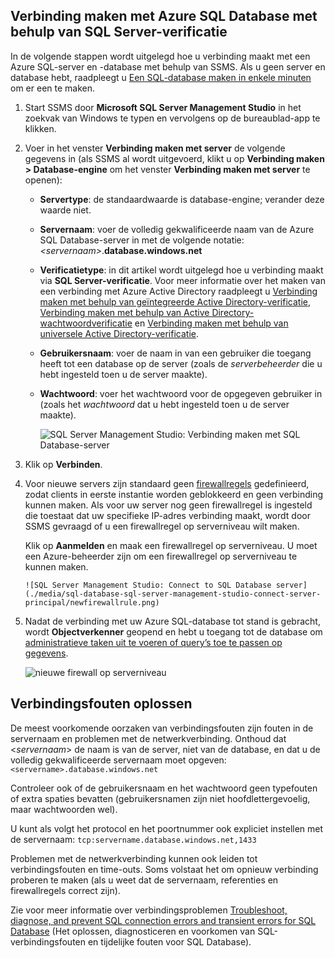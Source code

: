 

## <a name="connect-to-azure-sql-database-using-sql-server-authentication"></a>Verbinding maken met Azure SQL Database met behulp van SQL Server-verificatie
In de volgende stappen wordt uitgelegd hoe u verbinding maakt met een Azure SQL-server en -database met behulp van SSMS. Als u geen server en database hebt, raadpleegt u [Een SQL-database maken in enkele minuten](../articles/sql-database/sql-database-get-started.md) om er een te maken.

1. Start SSMS door **Microsoft SQL Server Management Studio** in het zoekvak van Windows te typen en vervolgens op de bureaublad-app te klikken.
2. Voer in het venster **Verbinding maken met server** de volgende gegevens in (als SSMS al wordt uitgevoerd, klikt u op **Verbinding maken > Database-engine** om het venster **Verbinding maken met server** te openen):
   
   * **Servertype**: de standaardwaarde is database-engine; verander deze waarde niet.
   * **Servernaam**: voer de volledig gekwalificeerde naam van de Azure SQL Database-server in met de volgende notatie: *&lt;servernaam>*.**database.windows.net**
   * **Verificatietype**: in dit artikel wordt uitgelegd hoe u verbinding maakt via **SQL Server-verificatie**. Voor meer informatie over het maken van een verbinding met Azure Active Directory raadpleegt u [Verbinding maken met behulp van geïntegreerde Active Directory-verificatie](../articles/sql-database/sql-database-aad-authentication.md#connect-using-active-directory-integrated-authentication), [Verbinding maken met behulp van Active Directory-wachtwoordverificatie](../articles/sql-database/sql-database-aad-authentication.md#connect-using-active-directory-password-authentication) en [Verbinding maken met behulp van universele Active Directory-verificatie](../articles/sql-database/sql-database-ssms-mfa-authentication.md).
   * **Gebruikersnaam**: voer de naam in van een gebruiker die toegang heeft tot een database op de server (zoals de *serverbeheerder* die u hebt ingesteld toen u de server maakte). 
   * **Wachtwoord**: voer het wachtwoord voor de opgegeven gebruiker in (zoals het *wachtwoord* dat u hebt ingesteld toen u de server maakte).
     
       ![SQL Server Management Studio: Verbinding maken met SQL Database-server](./media/sql-database-sql-server-management-studio-connect-server-principal/connect.png)
3. Klik op **Verbinden**.
4. Voor nieuwe servers zijn standaard geen [firewallregels](../articles/sql-database/sql-database-firewall-configure.md) gedefinieerd, zodat clients in eerste instantie worden geblokkeerd en geen verbinding kunnen maken. Als voor uw server nog geen firewallregel is ingesteld die toestaat dat uw specifieke IP-adres verbinding maakt, wordt door SSMS gevraagd of u een firewallregel op serverniveau wilt maken.
   
    Klik op **Aanmelden** en maak een firewallregel op serverniveau. U moet een Azure-beheerder zijn om een firewallregel op serverniveau te kunnen maken.
   
       ![SQL Server Management Studio: Connect to SQL Database server](./media/sql-database-sql-server-management-studio-connect-server-principal/newfirewallrule.png)
5. Nadat de verbinding met uw Azure SQL-database tot stand is gebracht, wordt **Objectverkenner** geopend en hebt u toegang tot de database om [administratieve taken uit te voeren of query’s toe te passen op gegevens](../articles/sql-database/sql-database-manage-azure-ssms.md).
   
     ![nieuwe firewall op serverniveau](./media/sql-database-sql-server-management-studio-connect-server-principal/connect-server-principal-5.png)

## <a name="troubleshoot-connection-failures"></a>Verbindingsfouten oplossen
De meest voorkomende oorzaken van verbindingsfouten zijn fouten in de servernaam en problemen met de netwerkverbinding. Onthoud dat <*servernaam*> de naam is van de server, niet van de database, en dat u de volledig gekwalificeerde servernaam moet opgeven: `<servername>.database.windows.net`

Controleer ook of de gebruikersnaam en het wachtwoord geen typefouten of extra spaties bevatten (gebruikersnamen zijn niet hoofdlettergevoelig, maar wachtwoorden wel). 

U kunt als volgt het protocol en het poortnummer ook expliciet instellen met de servernaam: `tcp:servername.database.windows.net,1433`

Problemen met de netwerkverbinding kunnen ook leiden tot verbindingsfouten en time-outs. Soms volstaat het om opnieuw verbinding proberen te maken (als u weet dat de servernaam, referenties en firewallregels correct zijn).

Zie voor meer informatie over verbindingsproblemen [Troubleshoot, diagnose, and prevent SQL connection errors and transient errors for SQL Database](../articles/sql-database/sql-database-connectivity-issues.md) (Het oplossen, diagnosticeren en voorkomen van SQL-verbindingsfouten en tijdelijke fouten voor SQL Database).



<!--HONumber=Nov16_HO2-->


